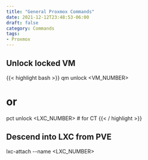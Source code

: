 ```yaml
---
title: "General Proxmox Commands"
date: 2021-12-12T23:48:53-06:00
draft: false
category: Commands
tags:
- Proxmox
---
```


## Unlock locked VM
{{< highlight bash >}}
qm unlock <VM_NUMBER>
# or
pct unlock <LXC_NUMBER> # for CT
{{< / highlight >}}

## Descend into LXC from PVE
lxc-attach --name <LXC_NUMBER>